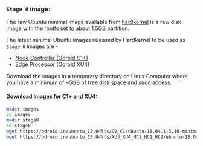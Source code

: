 ### `Stage 0` image:

The raw Ubuntu minimal image available from [hardkernel](https://odroid.in/ubuntu_16.04lts/) is a raw disk image with the rootfs 
set to about 1.5GB partition. 

The latest minimal Ubuntu images released by Hardkernel to be used as `Stage 0` images are -

  * [Node Controller (Odroid C1+)](https://odroid.in/ubuntu_18.04lts/C0_C1/ubuntu-18.04.1-3.10-minimal-odroid-c1-20180802.img.xz)
  * [Edge Processor (Odroid XU4)](https://odroid.in/ubuntu_18.04lts/XU3_XU4_MC1_HC1_HC2/ubuntu-18.04.1-4.14-minimal-odroid-xu4-20181203.img.xz)

Download the images in a temporary directory on Linux Computer where you have a minimum of ~5GB of free disk space and sudo access. 

#### Download Images for C1+ and XU4:
```bash
mkdir images
cd images
mkdir stage0
cd stage0
wget https://odroid.in/ubuntu_18.04lts/C0_C1/ubuntu-18.04.1-3.10-minimal-odroid-c1-20180802.img.xz -O stage0_c1+.img.xz
wget https://odroid.in/ubuntu_18.04lts/XU3_XU4_MC1_HC1_HC2/ubuntu-18.04.1-4.14-minimal-odroid-xu4-20181203.img.xz -O stage0_xu4.img.xz
```

